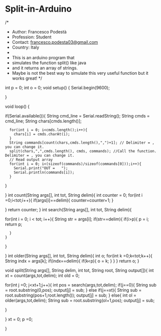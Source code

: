 # Split-in-Arduino
/* 
 * Author: Francesco Podestà
 * Profession: Student 
 * Contact: francesco.podesta03@gmail.com 
 * Country: Italy
 * 
 * This is an arduino program that 
 * simulates the function split() like java 
 * and it returns an array of strings. 
 * Maybe is not the best way to simulate this very useful function but it works great!
*/

int p = 0;
int o = 0;
void setup() {
 Serial.begin(9600);
 
}




void loop() {
  
  if(Serial.available()){
    String cmd_line = Serial.readString();
    String cmds = cmd_line;
      String chars[cmds.length()];
      
      for(int i = 0; i<cmds.length();i++){
        chars[i] = cmds.charAt(i);   
      }
      String commands[count(chars,cmds.length(),",")+1]; // Delimiter = , you can change it.
      split(chars,",",cmds.length(), cmds, commands); //Call the function. Delimiter = , you can change it.
      // Read output array
      for(int i = 0; i<(sizeof(commands)/sizeof(commands[0]));i++){
        Serial.print("OUT =   ");
        Serial.println(commands[i]);
      }  
  }


}
int count(String args[], int tot, String delim){
  int counter = 0;
  for(int i =0;i<tot;i++){
    if(args[i]==delim){
      counter=counter+1;
    }
    
    
  }
  return counter;
}
int search(String args[], int tot, String delim){

  for(int i = 0; i < tot; i++){
    String str = args[i];
    if(str==delim){
      if(i>p){
        p = i;
        return p;
        
         
      }
    }
    
    
  }
 
}
int older(String args[], int tot, String delim){
  int o;
  for(int k =0;k<tot;k++){
    String indx = args[k];
    if(indx==delim){
      if(k<p){
        o = k;
      }
    }
  }
  return o;
}

void split(String args[], String delim, int tot, String root, String output[]){
  int xt = count(args,tot,delim);
  int old = 0;
   
  for(int j =0; j<xt+1;j++){
    int pos = search(args,tot,delim);
   if(j==0){
     String sub = root.substring(0,pos);
    output[j] = sub;
   }
   else if(j==xt){
    String sub = root.substring(pos+1,root.length());
     output[j] = sub;
   }
   else{
    int ol = older(args,tot,delim);
    String sub = root.substring(ol+1,pos);
     output[j] = sub;
    
   }
   
   
    
  }
  xt = 0;
  p =0;
  
}

